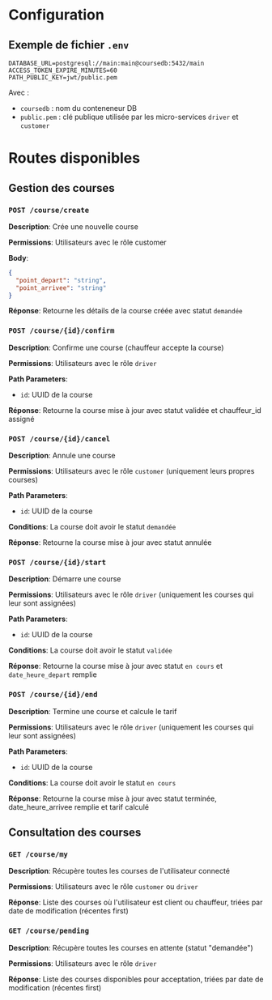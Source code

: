 # Configuration

## Exemple de fichier `.env`

```dotenv
DATABASE_URL=postgresql://main:main@coursedb:5432/main
ACCESS_TOKEN_EXPIRE_MINUTES=60
PATH_PUBLIC_KEY=jwt/public.pem
```

Avec : 
- `coursedb` : nom du conteneneur DB
- `public.pem` : clé publique utilisée par les micro-services `driver` et `customer`

# Routes disponibles

## Gestion des courses

### `POST /course/create`

**Description**: Crée une nouvelle course

**Permissions**: Utilisateurs avec le rôle customer

**Body**:
```json
{
  "point_depart": "string",
  "point_arrivee": "string"
}
```

**Réponse**: Retourne les détails de la course créée avec statut `demandée`

### `POST /course/{id}/confirm`

**Description**: Confirme une course (chauffeur accepte la course)

**Permissions**: Utilisateurs avec le rôle `driver`

**Path Parameters**:

- `id`: UUID de la course

**Réponse**: Retourne la course mise à jour avec statut validée et chauffeur_id assigné

### `POST /course/{id}/cancel`

**Description**: Annule une course

**Permissions**: Utilisateurs avec le rôle `customer` (uniquement leurs propres courses)

**Path Parameters**:

- `id`: UUID de la course

**Conditions**: La course doit avoir le statut `demandée`

**Réponse**: Retourne la course mise à jour avec statut annulée

### `POST /course/{id}/start`

**Description**: Démarre une course

**Permissions**: Utilisateurs avec le rôle `driver` (uniquement les courses qui leur sont assignées)

**Path Parameters**:

- `id`: UUID de la course

**Conditions**: La course doit avoir le statut `validée`

**Réponse**: Retourne la course mise à jour avec statut `en cours` et `date_heure_depart` remplie

### `POST /course/{id}/end`

**Description**: Termine une course et calcule le tarif

**Permissions**: Utilisateurs avec le rôle `driver` (uniquement les courses qui leur sont assignées)

**Path Parameters**:

- `id`: UUID de la course

**Conditions**: La course doit avoir le statut `en cours`

**Réponse**: Retourne la course mise à jour avec statut terminée, date_heure_arrivee remplie et tarif calculé

## Consultation des courses

### `GET /course/my`

**Description**: Récupère toutes les courses de l'utilisateur connecté

**Permissions**: Utilisateurs avec le rôle `customer` ou `driver`

**Réponse**: Liste des courses où l'utilisateur est client ou chauffeur, triées par date de modification (récentes first)

### `GET /course/pending`

**Description**: Récupère toutes les courses en attente (statut "demandée")

**Permissions**: Utilisateurs avec le rôle `driver`

**Réponse**: Liste des courses disponibles pour acceptation, triées par date de modification (récentes first)

